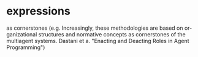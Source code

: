 # expressions

as cornerstones \(e.g. Increasingly, these methodologies are based on or- ganizational structures and normative concepts as cornerstones of the multiagent systems. Dastani et a. "Enacting and Deacting Roles in Agent Programming"\)

